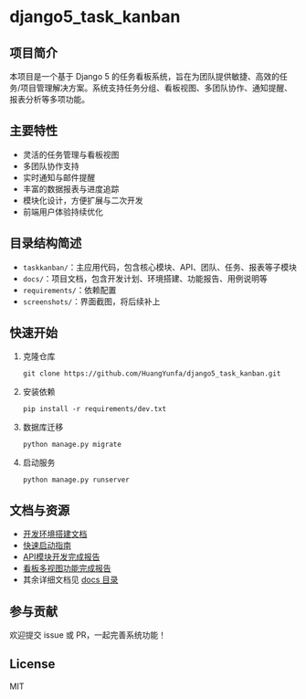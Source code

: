 # django5_task_kanban

## 项目简介
本项目是一个基于 Django 5 的任务看板系统，旨在为团队提供敏捷、高效的任务/项目管理解决方案。系统支持任务分组、看板视图、多团队协作、通知提醒、报表分析等多项功能。

## 主要特性
- 灵活的任务管理与看板视图
- 多团队协作支持
- 实时通知与邮件提醒
- 丰富的数据报表与进度追踪
- 模块化设计，方便扩展与二次开发
- 前端用户体验持续优化

## 目录结构简述
- `taskkanban/`：主应用代码，包含核心模块、API、团队、任务、报表等子模块
- `docs/`：项目文档，包含开发计划、环境搭建、功能报告、用例说明等
- `requirements/`：依赖配置
- `screenshots/`：界面截图，将后续补上

## 快速开始
1. 克隆仓库
   ```shell
   git clone https://github.com/HuangYunfa/django5_task_kanban.git
   ```
2. 安装依赖
   ```shell
   pip install -r requirements/dev.txt
   ```
3. 数据库迁移
   ```shell
   python manage.py migrate
   ```
4. 启动服务
   ```shell
   python manage.py runserver
   ```

## 文档与资源
- [开发环境搭建文档](https://github.com/HuangYunfa/django5_task_kanban/blob/main/docs/开发环境搭建文档.md)
- [快速启动指南](https://github.com/HuangYunfa/django5_task_kanban/blob/main/docs/快速启动指南.md)
- [API模块开发完成报告](https://github.com/HuangYunfa/django5_task_kanban/blob/main/docs/API模块开发完成报告.md)
- [看板多视图功能完成报告](https://github.com/HuangYunfa/django5_task_kanban/blob/main/docs/看板多视图功能完成报告.md)
- 其余详细文档见 [docs 目录](https://github.com/HuangYunfa/django5_task_kanban/tree/main/docs)

## 参与贡献
欢迎提交 issue 或 PR，一起完善系统功能！

## License
MIT
